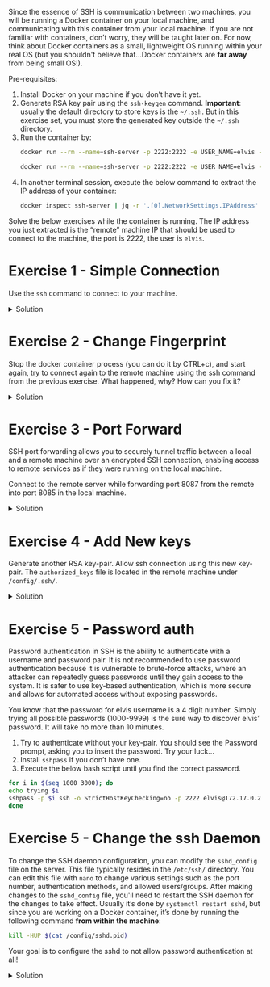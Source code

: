 Since the essence of SSH is communication between two machines, you will be running a Docker container on your local machine, and communicating with this container from your local machine. If you are not familiar with containers, don’t worry, they will be taught later on. For now, think about Docker containers as a small, lightweight OS running within your real OS  (but you shouldn't believe that…Docker containers are **far away** from being small OS!).

Pre-requisites:
1. Install Docker on your machine if you don’t have it yet. 
1. Generate RSA key pair using the `ssh-keygen` command. **Important**: usually the default directory to store keys is the `~/.ssh`. But in this exercise set, you must store the generated key outside the `~/.ssh` directory. 
1. Run the container by:
    ```bash
    docker run --rm --name=ssh-server -p 2222:2222 -e USER_NAME=elvis -e PUBLIC_KEY="$(cat /path/to/your/public-key-file)" lscr.io/linuxserver/openssh-server:latest

    docker run --rm --name=ssh-server -p 2222:2222 -e USER_NAME=elvis -e PUBLIC_KEY="$(cat /home/alon/.ssh/id_rsa.pub)" -e SUDO_ACCESS=ture lscr.io/linuxserver/openssh-server:latest bash -c "sed -i 's/AllowTcpForwarding no/AllowTcpForwarding yes/g' /etc/ssh/sshd_config &&  nc -l -k 8087"
    ```
1. In another terminal session, execute the below command to extract the IP address of your container:
    ```bash
    docker inspect ssh-server | jq -r '.[0].NetworkSettings.IPAddress'
    ```

Solve the below exercises while the container is running. The IP address you just extracted is the “remote” machine IP that should be used to connect to the machine, the port is 2222, the user is `elvis`.

# Exercise 1 - Simple Connection
Use the `ssh` command to  connect to your machine. 
<details>
  <summary>
    Solution
  </summary>

```bash
ssh -i /path/to/your/private-key-file -p 2222 
elvis@<ssh-server-ip>
```

</details>

# Exercise 2 - Change Fingerprint
Stop the docker container process (you can do it by CTRL+c), and start again, try to connect again to the remote machine using the ssh command from the previous exercise. What happened, why? How can you fix it? 
<details>
  <summary>
    Solution
  </summary>

You were unable to connect to an SSH server and received an error related to the `known_hosts` file and `fingerprint`. The SSH client is failing to establish a connection because the remote server's fingerprint has changed when you stopped and re-run the Docker container again.
There are a few way to deal with it, one of them it so clean the known_hosts file:
```bash
cat /dev/null > ~/.ssh/known_hosts
```

</details>

# Exercise 3 - Port Forward
SSH port forwarding allows you to securely tunnel traffic between a local and a remote machine over an encrypted SSH connection, enabling access to remote services as if they were running on the local machine.

Connect to the remote server while forwarding port 8087 from the remote into port 8085 in the local machine. 
<details>
  <summary>
    Solution
  </summary>

`ssh -i /path/to/your/private-key-file -p 2222 -L 8085:localhost:8087 elvis@<ssh-server-ip>`
Check successful forwarding by running the below command from your local machine:
```bash
$ netstat -tuna | grep 8085
tcp    	0  	0 127.0.0.1:8085      	0.0.0.0:*           	LISTEN
tcp6   	0  	0 ::1:8085            	:::*                	LISTEN
```

</details>

# Exercise 4 - Add New keys
Generate another RSA key-pair. Allow ssh connection using this new key-pair. The `authorized_keys` file is located in the remote machine under `/config/.ssh/`.
<details>
  <summary>
    Solution
  </summary>

1. Generate new key-pair using ssh-keygen, copy the public key content to the clipboard.
1. Connect to the remote machine using the old identity
1. Perform `echo "<your-public-key>" >> /config/.ssh/authorized_keys`
1. `exit` the remote host.
1. Connect using your new identity, e.g. `ssh -p 2222 -i new_private_key elvis@172.17.0.2`

</details>

# Exercise 5 - Password auth
Password authentication in SSH is the ability to authenticate with a username and password pair. It is not recommended to use password authentication because it is vulnerable to brute-force attacks, where an attacker can repeatedly guess passwords until they gain access to the system. It is safer to use key-based authentication, which is more secure and allows for automated access without exposing passwords.

You know that the password for elvis username is a 4 digit number. Simply trying all possible passwords (1000-9999) is the sure way to discover elvis’ password. It will take no more than 10 minutes. 
1. Try to authenticate without your key-pair. You should see the Password prompt, asking you to insert the password. Try your luck...
1. Install `sshpass` if you don’t have one.
1. Execute the below bash script until you find the correct password.
```bash
for i in $(seq 1000 3000); do
echo trying $i
sshpass -p $i ssh -o StrictHostKeyChecking=no -p 2222 elvis@172.17.0.2
done
```
# Exercise 5 - Change the ssh Daemon
To change the SSH daemon configuration, you can modify the `sshd_config` file on the server. This file typically resides in the `/etc/ssh/` directory. You can edit this file with `nano` to change various settings such as the port number, authentication methods, and allowed users/groups. After making changes to the `sshd_config` file, you'll need to restart the SSH daemon for the changes to take effect. Usually it’s done by `systemctl restart sshd`, but since you are working on a Docker container, it’s done by running the following command **from within the machine**:
```bash
kill -HUP $(cat /config/sshd.pid)
```
Your goal is to configure the sshd to not allow password authentication at all!
<details>
  <summary>
    Solution
  </summary>

In `/etc/ssh/sshd_config` you should change:
```bash
PasswordAuthentication yes
```
to 
```bash
PasswordAuthentication no
```

</details>